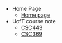* Home Page
    * [Home page](index.md)
* UofT course note
    * [CSC443](UofT/csc443.md)
    * [CSC369](UofT/csc369.md)
